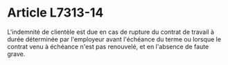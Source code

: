 # Article L7313-14

L'indemnité de clientèle est due en cas de rupture du contrat de travail à durée déterminée par l'employeur avant l'échéance du terme ou lorsque le contrat venu à échéance n'est pas renouvelé, et en l'absence de faute grave.